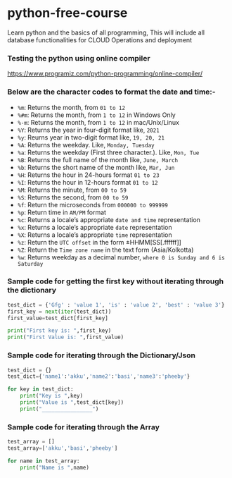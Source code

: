 # python-free-course
Learn python and the basics of all programming, This will include all database functionalities for CLOUD Operations and deployment

### Testing the python using online compiler
https://www.programiz.com/python-programming/online-compiler/

### Below are the character codes to format the date and time:-

- `%m`: Returns the month, from `01 to 12`
- `%#m`: Returns the month, from `1 to 12` in Windows Only
- `%-m`: Returns the month, from `1 to 12` in mac/Unix/Linux
- `%Y`: Returns the year in four-digit format like, `2021`
- `%y`: Reurns year in two-digit format like, `19, 20, 21`
- `%A`: Returns the weekday. Like, `Monday, Tuesday`
- `%a`: Returns the weekday (First three character.). Like, `Mon, Tue`
- `%B`: Returns the full name of the month like, `June, March`
- `%b`: Returns the short name of the month like, `Mar, Jun`
- `%H`: Returns the hour in 24-hours format `01 to 23`
- `%I`: Returns the hour in 12-hours format `01 to 12`
- `%M`: Returns the minute, from `00 to 59`
- `%S`: Returns the second, from `00 to 59`
- `%f`: Return the microseconds from `000000 to 999999`
- `%p`: Return time in `AM/PM` format
- `%c`: Returns a locale’s appropriate `date and time` representation
- `%x`: Returns a locale’s appropriate `date` representation
- `%X`: Returns a locale’s appropriate `time` representation
- `%z`: Return the `UTC offset` in the form ±HHMM[SS[.ffffff]]
- `%Z`: Return the `Time zone name` in the text form (Asia/Kolkotta)
- `%w`: Returns weekday as a decimal number, `where 0 is Sunday and 6 is Saturday`

### Sample code for getting the first key without iterating through the dictionary
```python
test_dict = {'Gfg' : 'value 1', 'is' : 'value 2', 'best' : 'value 3'}
first_key = next(iter(test_dict))
first_value=test_dict[first_key]

print("First key is: ",first_key)
print("First Value is: ",first_value)
```

### Sample code for iterating through the Dictionary/Json
```python
test_dict = {}
test_dict={'name1':'akku','name2':'basi','name3':'pheeby'}

for key in test_dict:
	print("Key is ",key)
	print("Value is ",test_dict[key])
	print("________________")
```

### Sample code for iterating through the Array
```python
test_array = []
test_array=['akku','basi','pheeby']

for name in test_array:
	print("Name is ",name)
```

